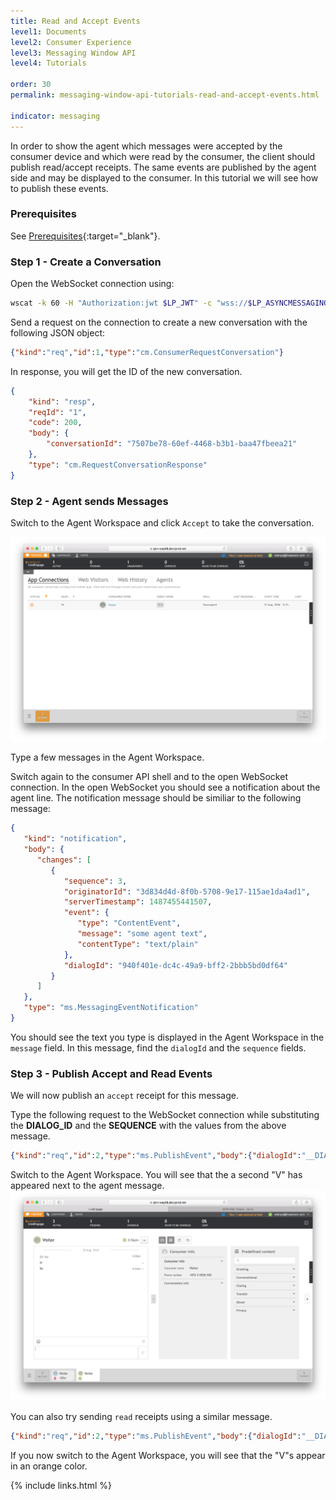 ```yaml
---
title: Read and Accept Events
level1: Documents
level2: Consumer Experience
level3: Messaging Window API
level4: Tutorials

order: 30
permalink: messaging-window-api-tutorials-read-and-accept-events.html

indicator: messaging
---
```


In order to show the agent which messages were accepted by the consumer device and which were read by the consumer, the client should publish read/accept receipts. The same events are published by the agent side and may be displayed to the consumer. In this tutorial we will see how to publish these events.

### Prerequisites
See [Prerequisites](consumer-int-get-msg.html#prerequisites){:target="_blank"}.

### Step 1 - Create a Conversation
Open the WebSocket connection using:

```sh
wscat -k 60 -H "Authorization:jwt $LP_JWT" -c "wss://$LP_ASYNCMESSAGINGENT/ws_api/account/$LP_ACCOUNT/messaging/consumer?v=3"
```

Send a request on the connection to create a new conversation with the following JSON object:

```json
{"kind":"req","id":1,"type":"cm.ConsumerRequestConversation"}
```

In response, you will get the ID of the new conversation.

```json
{
	"kind": "resp",
	"reqId": "1",
	"code": 200,
	"body": {
		"conversationId": "7507be78-60ef-4468-b3b1-baa47fbeea21"
	},
	"type": "cm.RequestConversationResponse"
}
```

### Step 2 - Agent sends Messages
Switch to the Agent Workspace and click ``Accept`` to take the conversation.

![agent-ring](img/ring.png)

Type a few messages in the Agent Workspace.

Switch again to the consumer API shell and to the open WebSocket connection. In the open WebSocket you should see a notification about the agent line. The notification message should be similiar to the following message:

```json
{
   "kind": "notification",
   "body": {
      "changes": [
         {
            "sequence": 3,
            "originatorId": "3d834d4d-8f0b-5708-9e17-115ae1da4ad1",
            "serverTimestamp": 1487455441507,
            "event": {
               "type": "ContentEvent",
               "message": "some agent text",
               "contentType": "text/plain"
            },
            "dialogId": "940f401e-dc4c-49a9-bff2-2bbb5bd0df64"
         }
      ]
   },
   "type": "ms.MessagingEventNotification"
}
```

You should see the text you type is displayed in the Agent Workspace in the ``message`` field. In this message, find the ``dialogId`` and the ``sequence`` fields.

### Step 3 - Publish Accept and Read Events
We will now publish an ``accept`` receipt for this message.

Type the following request to the WebSocket connection while substituting the __DIALOG_ID__ and the __SEQUENCE__ with the values from the above message.

```json
{"kind":"req","id":2,"type":"ms.PublishEvent","body":{"dialogId":"__DIALOG_ID__","event":{"type" : "AcceptStatusEvent" , "status" : "ACCEPT", "sequenceList" : [ __SEQUENCE__ ]}}}
```

Switch to the Agent Workspace. You will see that the a second "V" has appeared next to the agent message. 
![](img/accept_read.png)

You can also try sending ``read`` receipts using a similar message.

```json
{"kind":"req","id":2,"type":"ms.PublishEvent","body":{"dialogId":"__DIALOG_ID__","event":{"type" : "AcceptStatusEvent" , "status" : "READ", "sequenceList" : [ __SEQUENCE__ ]}}}
```

If you now switch to the Agent Workspace, you will see that the "V"s appear in an orange color.

{% include links.html %}
